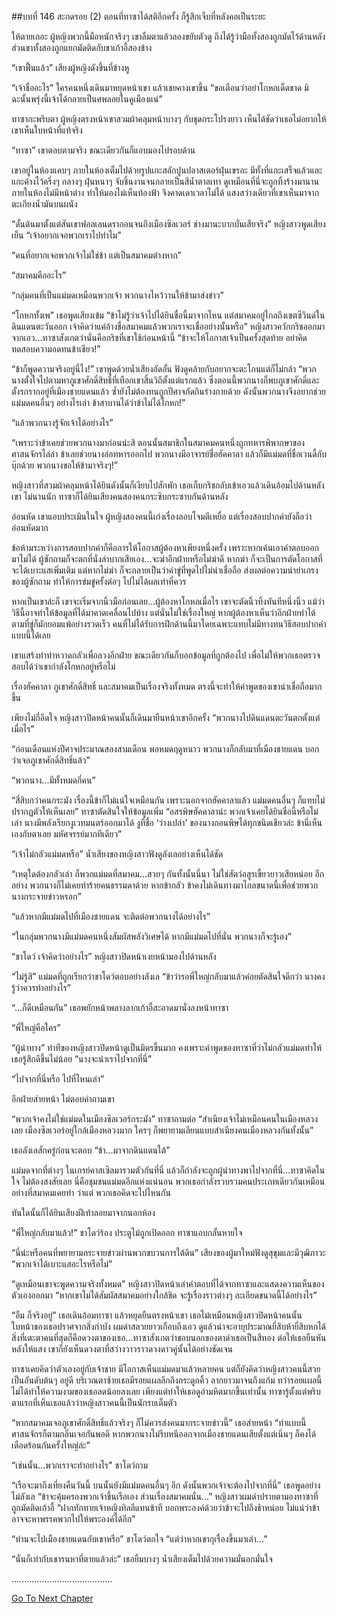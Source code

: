 ##บทที่ 146 สะกดรอย (2)
ตอนที่ทาซาได้สติอีกครั้ง ก็รู้สึกเจ็บที่หลังคอเป็นระยะ


ให้ตายเถอะ ผู้หญิงพวกนี้มือหนักจริงๆ เขาลืมตาแล้วลองขยับตัวดู ถึงได้รู้ว่ามือทั้งสองถูกมัดไว้ด้านหลัง ส่วนขาทั้งสองถูกแยกมัดติดกับขาเก้าอี้สองข้าง


“เขาฟื้นแล้ว” เสียงผู้หญิงดังขึ้นที่ข้างหู


“เจ้าชื่ออะไร” ใครคนหนึ่งเดินมาหยุดหน้าเขา แล้วเชยคางเขาขึ้น “ขอเตือนว่าอย่าโกหกเด็ดขาด มิฉะนั้นพรุ่งนี้เจ้าได้กลายเป็นศพลอยในคูเมืองแน่”


ทาซากะพริบตา ผู้หญิงตรงหน้าเขาสวมผ้าคลุมหน้าบางๆ กับชุดกระโปรงยาว เห็นได้ชัดว่าเธอไม่อยากให้เขาเห็นใบหน้าที่แท้จริง


“ทาซา” เขาตอบตามจริง ขณะเดียวกันก็แอบมองไปรอบด้าน


เขาอยู่ในห้องแคบๆ ภายในห้องเต็มไปด้วยรูปแกะสลักปูนปลาสเตอร์ฝุ่นเขรอะ มีทั้งที่แกะเสร็จแล้วและแกะค้างไว้ครึ่งๆ กลางๆ ฝุ่นหนาๆ จับชิ้นงานจนกลายเป็นสีน้ำตาลเทา ดูเหมือนที่นี่จะถูกทิ้งร้างมานาน ภายในห้องไม่มีหน้าต่าง ทำให้มองไม่เห็นท้องฟ้า จึงคาดเดาเวลาไม่ได้ แสงสว่างเดียวที่เขาเห็นมาจากตะเกียงน้ำมันบนผนัง


“ดั้นด้นมาตั้งแต่สันเขาฟอลเลนดรากอนจนถึงเมืองซิลเวอร์ ช่างมานะบากบั่นเสียจริง” หญิงสาวพูดเสียงเย็น “เจ้าอยากเจอพวกเราไปทำไม”


“คนที่อยากเจอพวกเจ้าไม่ใช่ข้า แต่เป็นสมาคมต่างหาก”


“สมาคมคืออะไร”


“กลุ่มคนที่เป็นแม่มดเหมือนพวกเจ้า พวกนางไหว้วานให้ข้ามาส่งข่าว”


“โกหกทั้งเพ” เธอพูดเสียงเข้ม “ข้าไม่รู้ว่าเจ้าไปได้ยินชื่อนี้มาจากไหน แต่สมาคมอยู่ไกลถึงเขตซีวินด์ในดินแดนตะวันออก เจ้าคิดว่าแค่อ้างชื่อสมาคมแล้วพวกเราจะเชื่ออย่างนั้นหรือ” หญิงสาวควักกริชออกมาจากเอว...ทาซาสังเกตว่านั่นคือกริชที่เขาใช้ก่อนหน้านี้ “ข้าจะให้โอกาสเจ้าเป็นครั้งสุดท้าย อย่าคิดทดสอบความอดทนข้าเชียว!”


“ข้าก็พูดความจริงอยู่นี่ไง!” เขาพูดด้วยน้ำเสียงอัดอั้น ฟังดูคล้ายกับอยากจะตะโกนแต่ก็ไม่กล้า “พวกนางตั้งใจไปตามหาภูเขาศักดิ์สิทธิ์ที่เทือกเขาสิ้นวิถีตั้งแต่แรกแล้ว ซึ่งตอนนี้พวกนางก็พบภูเขาศักดิ์และตั้งรกรากอยู่ที่เมืองชายแดนแล้ว ซ้ำยังไม่ต้องทนถูกปีศาจกัดกินร่างกายด้วย ดังนั้นพวกนางจึงอยากช่วยแม่มดคนอื่นๆ อย่างไรเล่า ข้าสาบานได้ว่าข้าไม่ได้โกหก!”


“แล้วพวกนางรู้จักเจ้าได้อย่างไร”


“เพราะว่าข้าเคยช่วยพวกนางมาก่อนน่ะสิ ตอนนั้นสมาชิกในสมาคมคนหนึ่งถูกทหารพิพากษาของศาสนจักรไล่ล่า ข้าเลยช่วยนางล่อทหารออกไป พวกนางมีอาจารย์ชื่อฮัคคาลา แล้วก็มีแม่มดที่ชื่อเวนดี้กับบุ๊กด้วย พวกนางขอให้ข้ามาจริงๆ!”


หญิงสาวที่สวมผ้าคลุมหน้าได้ยินดังนั้นก็เงียบไปสักพัก เธอเก็บกริชกลับเข้าเอวแล้วเดินอ้อมไปด้านหลังเขา ไม่นานนัก ทาซาก็ได้ยินเสียงคนสองคนกระซิบกระซาบกันด้านหลัง


อ่อนหัด เขาแอบประเมินในใจ ผู้หญิงสองคนนี้เก่งเรื่องลอบโจมตีเหยื่อ แต่เรื่องสอบปากคำยังถือว่าอ่อนหัดมาก


ข้อห้ามระหว่างการสอบปากคำก็คือการให้โอกาสผู้ต้องหาเพียงหนึ่งครั้ง เพราะหากเค้นเอาคำตอบออกมาไม่ได้ ผู้ซักถามก็จะตกที่นั่งลำบากเสียเอง...จะฆ่าอีกฝ่ายหรือไม่ฆ่าดี หากฆ่า ก็จะเป็นการตัดโอกาสที่จะได้เบาะแสเพิ่มเติม แต่หากไม่ฆ่า ก็จะกลายเป็นว่าคำขู่ที่พูดไปไม่น่าเชื่อถือ ส่งผลต่อความน่ายำเกรงของผู้ซักถาม ทำให้การข่มขู่ครั้งต่อๆ ไปไม่ได้ผลเท่าที่ควร


หากเป็นเขาล่ะก็ เขาจะเริ่มจากนิ้วมือก่อนเลย...ผู้ต้องหาโกหกเมื่อไร เขาจะตัดนิ้วทิ้งทันทีหนึ่งนิ้ว แม้ว่าวิธีนี้อาจทำให้ข้อมูลที่ได้มาคาดเคลื่อนไปบ้าง แต่นั่นไม่ใช่เรื่องใหญ่ หากผู้ต้องหาเห็นว่าอีกฝ่ายทำได้ตามที่ขู่ก็มักยอมแพ้อย่างรวดเร็ว คนที่ไม่ได้รับการฝึกด้านนี้มาโดยเฉพาะแทบไม่มีทางทนวิธีสอบปากคำแบบนี้ได้เลย


เขาแสร้งทำท่าหวาดกลัวเพื่อลวงอีกฝ่าย ขณะเดียวกันก็บอกข้อมูลที่ถูกต้องไป เพื่อไม่ให้พวกเธอตรวจสอบได้ว่าเขากำลังโกหกอยู่หรือไม่


เรื่องฮัคคาลา ภูเขาศักดิ์สิทธิ์ และสมาคมเป็นเรื่องจริงทั้งหมด ตรงนี้จะทำให้คำพูดของเขาน่าเชื่อถือมากขึ้น


เพียงไม่กี่อึดใจ หญิงสาวปิดหน้าคนนั้นก็เดินมายืนหน้าเขาอีกครั้ง “พวกนางไปดินแดนตะวันตกตั้งแต่เมื่อไร”


“ก่อนเดือนแห่งปีศาจประมาณสองสามเดือน พอหมดฤดูหนาว พวกนางก็กลับมาที่เมืองชายแดน บอกว่าเจอภูเขาศักดิ์สิทธิ์แล้ว”


“พวกนาง...มีทั้งหมดกี่คน”


“สี่สิบกว่าคนกระมัง เรื่องนี้ข้าก็ไม่แน่ใจเหมือนกัน เพราะนอกจากฮัคคาลาแล้ว แม่มดคนอื่นๆ ก็แทบไม่ปรากฏตัวให้เห็นเลย” ทาซาตัดสินใจให้ข้อมูลเพิ่ม “อสรพิษฮัคคาลาน่ะ พวกเจ้าเคยได้ยินชื่อนี้หรือไม่เล่า นางมีพลังเรียกงูเวทมนตร์ออกมาได้ งูที่ชื่อ ‘ว่างเปล่า’ ของนางถอนพิษได้ทุกชนิดเชียวล่ะ ข้านี่เห็นเองกับตาเลย มหัศจรรย์มากทีเดียว”


“เจ้าไม่กลัวแม่มดหรือ” น้ำเสียงของหญิงสาวฟังดูลังเลอย่างเห็นได้ชัด


“เหตุใดต้องกลัวเล่า ก็พวกแม่มดที่สมาคม...สวยๆ กันทั้งนั้นนี่นา ไม่ใช่สัตว์อสูรเขี้ยวยาวเสียหน่อย อีกอย่าง พวกนางก็ไม่เคยทำร้ายคนธรรมดาด้วย หากข้ากลัว ข้าคงไม่เดินทางมาไกลขนาดนี้เพื่อช่วยพวกนางกระจายข่าวหรอก”


“แล้วหากมีแม่มดไปที่เมืองชายแดน จะติดต่อพวกนางได้อย่างไร”


“ในกลุ่มพวกนางมีแม่มดคนหนึ่งสัมผัสพลังวิเศษได้ หากมีแม่มดไปที่นั่น พวกนางก็จะรู้เอง”


“ชาโดว์ เจ้าคิดว่าอย่างไร” หญิงสาวปิดหน้าเงยหน้ามองไปด้านหลัง


“ไม่รู้สิ” แม่มดที่ถูกเรียกว่าชาโดว์ตอบอย่างลังเล “ข้าว่ารอพี่ใหญ่กลับมาแล้วค่อยตัดสินใจดีกว่า นางคงรู้ว่าควรทำอย่างไร”


“...ก็ดีเหมือนกัน” เธอพยักหน้าพลางลากเก้าอี้สะอาดมานั่งลงหน้าทาซา


“พี่ใหญ่คือใคร”


“ผู้นำทาง” ท่าทีของหญิงสาวปิดหน้าดูเป็นมิตรขึ้นมาก คงเพราะคำพูดของทาซาที่ว่าไม่กลัวแม่มดทำให้เธอรู้สึกดีขึ้นไม่น้อย “นางจะนำเราไปจากที่นี่”


“ไปจากที่นี่หรือ ไปที่ไหนเล่า”


อีกฝ่ายส่ายหน้า ไม่ตอบคำถามเขา


“พวกเจ้าคงไม่ใช่แม่มดในเมืองซิลเวอร์กระมัง” ทาซาถามต่อ “สำเนียงเจ้าไม่เหมือนคนในเมืองหลวงเลย เมืองซิลเวอร์อยู่ใกล้เมืองหลวงมาก ใครๆ ก็พยายามเลียนแบบสำเนียงคนเมืองหลวงกันทั้งนั้น”


เธอลังเลสักครู่ก่อนจะตอบ “ข้า...มาจากดินแดนใต้”


แม่มดจากที่ต่างๆ ในเกรย์คาสเซิลมารวมตัวกันที่นี่ แล้วก็กำลังจะถูกผู้นำทางพาไปจากที่นี่...ทาซาคิดในใจ ไม่ต้องสงสัยเลย นี่คือชุมชนแม่มดอีกแห่งแน่นอน พวกเธอกำลังรวบรวมคนประเภทเดียวกันเหมือนอย่างที่สมาคมเคยทำ ว่าแต่ พวกเธอคิดจะไปไหนกัน


ทันใดนั้นก็ได้ยินเสียงฝีเท้าลอยมาจากนอกห้อง


“พี่ใหญ่กลับมาแล้ว!” ชาโดว์ร้อง ประตูไม้ถูกเปิดออก ทาซาแอบกลั้นหายใจ


“นี่น่ะหรือคนที่พยายามกระจายข่าวผ่านพวกขบวนการใต้ดิน” เสียงของผู้มาใหม่ฟังดูสุขุมและมีวุฒิภาวะ “พวกเจ้าได้เบาะแสอะไรหรือไม่”


“ดูเหมือนเขาจะพูดความจริงทั้งหมด” หญิงสาวปิดหน้าเล่าคำตอบที่ได้จากทาซาและแสดงความเห็นของตัวเองออกมา “หากเขาไม่ได้สัมผัสสมาคมอย่างใกล้ชิด จะรู้เรื่องราวต่างๆ ละเอียดขนาดนี้ได้อย่างไร”


“อืม ก็จริงอยู่” เธอเดินอ้อมทาซา แล้วหยุดยืนตรงหน้าเขา เธอไม่เหมือนหญิงสาวปิดหน้าคนนั้น ใบหน้าของเธอปราศจากสิ่งกำบัง ผมดำสลวยยาวเกือบถึงเอว ดูแล้วน่าจะอายุประมาณยี่สิบห้ายี่สิบหกได้ สิ่งที่เตะตาคนที่สุดก็คือดวงตาของเธอ...ทาซาสังเกตว่าขอบนอกของตาดำเธอเป็นสีทอง ต่อให้เธอยืนหันหลังให้แสง เขาก็ยังเห็นดวงตาที่สว่างวาวราวดวงดาวคู่นั้นได้อย่างชัดเจน


ทาซาเคยคิดว่าตัวเองอยู่กับเจ้าชาย มีโอกาสเห็นแม่มดมาแล้วหลายคน แต่ก็ยังคิดว่าหญิงสาวคนนี้สวยเป็นอันดับต้นๆ อยู่ดี บริเวณตาซ้ายเธอมีรอยแผลลึกถึงกระดูกคิ้ว ลากยาวมาจนถึงแก้ม ทว่ารอยแผลนี้ไม่ได้ทำให้ความงามของเธอลดน้อยลงเลย เพียงแต่ทำให้เธอดูอำมหิตมากขึ้นเท่านั้น ทาซารู้ตั้งแต่พริบตาแรกที่เห็นเธอแล้วว่าหญิงสาวคนนี้เป็นนักรบเต็มตัว


“หากสมาคมเจอภูเขาศักดิ์สิทธิ์แล้วจริงๆ ก็ไม่ควรส่งคนมากระจายข่าวนี้” เธอส่ายหน้า “ทำแบบนี้ศาสนจักรก็ตามกลิ่นเจอกันพอดี หากพวกนางไม่รีบหนีออกจากเมืองชายแดนเสียตั้งแต่เนิ่นๆ ก็คงได้เดือดร้อนกันครั้งใหญ่ล่ะ”


“เช่นนั้น...พวกเราจะทำอย่างไร" ชาโดว์ถาม


“เรือจะมาถึงเที่ยงคืนวันนี้ บนนั้นยังมีแม่มดคนอื่นๆ อีก ดังนั้นพวกเจ้าจะต้องไปจากที่นี่” เธอพูดอย่างไม่ลังเล “ข้าจะคุ้มครองพวกเจ้าขึ้นเรือเอง ส่วนเรื่องสมาคมนั่น...” หญิงสาวผมดำปรายตามองทาซาที่ถูกมัดติดเก้าอี้ “ฝากทักทายเจ้าหญิงทิลลีแทนข้าที บอกพระองค์ด้วยว่าข้าจะไปถึงช้าหน่อย ไม่แน่ว่าข้าอาจจะหาพรรคพวกไปให้พระองค์ได้อีก”


“ท่านจะไปเมืองชายแดนกับเขาหรือ” ชาโดว์ตกใจ “แต่ว่าหากเขากุเรื่องขึ้นมาเล่า...”


“นั่นก็เท่ากับเขารนหาที่ตายแล้วล่ะ” เธอยิ้มบางๆ น้ำเสียงเต็มไปด้วยความมั่นอกมั่นใจ


........................................


[Go To Next Chapter]( ./59.md)